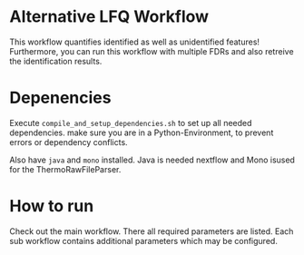 # Alternative LFQ Workflow

This workflow quantifies identified as well as unidentified features! Furthermore, you can run this workflow 
with multiple FDRs and also retreive the identification results.

# Depenencies

Execute `compile_and_setup_dependencies.sh` to set up all needed dependencies. make sure you are in a Python-Environment,
to prevent errors or dependency conflicts.

Also have `java` and `mono` installed. Java is needed nextflow and Mono isused for the ThermoRawFileParser.

# How to run

Check out the main workflow. There all required parameters are listed. Each sub workflow contains additional parameters which may be configured.
